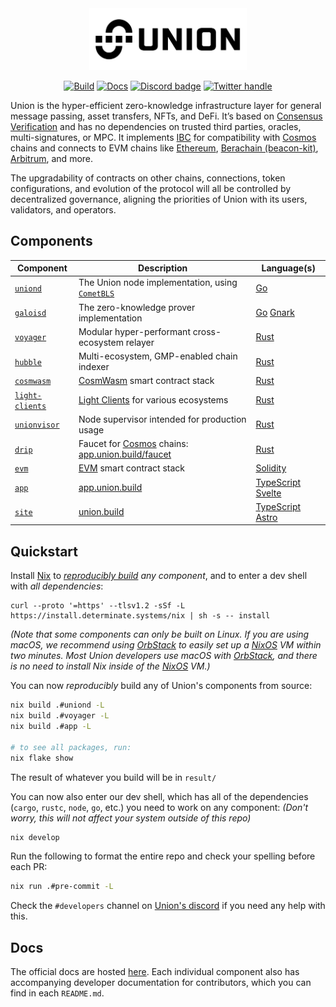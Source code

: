 <div align="center">
  <picture>
    <source media="(prefers-color-scheme: dark)" srcset="./.github/images/union-logo-white.svg">
    <source media="(prefers-color-scheme: light)" srcset="./.github/images/union-logo-black.svg">
    <img alt="Union"
         src="./.github/images/union-logo-black.svg"
         width="50%">
  </picture>

  [![Build](https://hercules-ci.com/api/v1/site/github/account/unionlabs/project/union/badge)](https://hercules-ci.com/github/unionlabs/union/status)
  [![Docs](https://img.shields.io/badge/docs-main-blue)][docs]
  [![Discord badge][]](https://discord.union.build)
  [![Twitter handle][]][Twitter badge]
</div>

Union is the hyper-efficient zero-knowledge infrastructure layer for general message passing, asset transfers, NFTs, and DeFi. It’s based on [Consensus Verification] and has no dependencies on trusted third parties, oracles, multi-signatures, or MPC. It implements [IBC] for compatibility with [Cosmos] chains and connects to EVM chains like [Ethereum], [Berachain (beacon-kit)](https://github.com/berachain/beacon-kit), [Arbitrum], and more.

The upgradability of contracts on other chains, connections, token configurations, and evolution of the protocol will all be controlled by decentralized governance, aligning the priorities of Union with its users, validators, and operators.

## Components

| Component                          | Description                                          | Language(s)           |
| ---------------------------------- | ---------------------------------------------------- | --------------------- |
| [`uniond`](./uniond)               | The Union node implementation, using [`CometBLS`]    | [Go]                  |
| [`galoisd`](./galoisd)             | The zero-knowledge prover implementation             | [Go] [Gnark]          |
| [`voyager`](./voyager)             | Modular hyper-performant cross-ecosystem relayer     | [Rust]                |
| [`hubble`](./hubble)               | Multi-ecosystem, GMP-enabled chain indexer           | [Rust]                |
| [`cosmwasm`](./cosmwasm)           | [CosmWasm] smart contract stack                      | [Rust]                |
| [`light-clients`](./light-clients) | [Light Clients] for various ecosystems               | [Rust]                |
| [`unionvisor`](./unionvisor)       | Node supervisor intended for production usage        | [Rust]                |
| [`drip`](./drip)                   | Faucet for [Cosmos] chains: [app.union.build/faucet] | [Rust]                |
| [`evm`](./evm)                     | [EVM] smart contract stack                           | [Solidity]            |
| [`app`](./app)                     | [app.union.build]                                    | [TypeScript] [Svelte] |
| [`site`](./site)                   | [union.build]                                        | [TypeScript] [Astro]  |

## Quickstart

Install [Nix] to _[reproducibly build](https://en.wikipedia.org/wiki/Reproducible_builds) any component_, and to enter a dev shell with _all dependencies_:
```
curl --proto '=https' --tlsv1.2 -sSf -L https://install.determinate.systems/nix | sh -s -- install
```
_(Note that some components can only be built on Linux. If you are using macOS, we recommend using [OrbStack] to easily set up a [NixOS] VM within two minutes. Most Union developers use macOS with [OrbStack], and there is no need to install Nix inside of the [NixOS] VM.)_

You can now _reproducibly_ build any of Union's components from source:

```sh
nix build .#uniond -L
nix build .#voyager -L
nix build .#app -L

# to see all packages, run:
nix flake show
```

The result of whatever you build will be in `result/`

You can now also enter our dev shell, which has all of the dependencies (`cargo`, `rustc`, `node`, `go`, etc.) you need to work on any component: 
_(Don't worry, this will not affect your system outside of this repo)_

```sh
nix develop
```

Run the following to format the entire repo and check your spelling before each PR:

```sh
nix run .#pre-commit -L
```

Check the `#developers` channel on [Union's discord](https://discord.union.build) if you need any help with this.

## Docs

The official docs are hosted [here][docs]. Each individual component also has accompanying developer documentation for contributors, which you can find in each `README.md`.

[docs]: https://docs.union.build "Official Union Docs"
[IBC]: https://github.com/cosmos/ibc "cosmos/ibc"
[Discord badge]: https://img.shields.io/discord/1158939416870522930?logo=discord
[Twitter handle]: https://img.shields.io/twitter/follow/union_build.svg?style=social&label=Follow
[Twitter badge]: https://twitter.com/intent/follow?screen_name=union_build
[CosmWasm]: https://cosmwasm.com/
[Arbitrum]: https://github.com/OffchainLabs/arbitrum
[Ethereum]: https://ethereum.org
[EVM]: https://ethereum.org/en/developers/docs/evm/
[Rust]: https://www.rust-lang.org/
[Solidity]: https://soliditylang.org/
[Go]: https://go.dev/
[TypeScript]: https://www.typescriptlang.org/
[Svelte]: https://svelte.dev
[Astro]: https://astro.build
[`CometBLS`]: https://github.com/unionlabs/cometbls
[Light Clients]: https://a16zcrypto.com/posts/article/an-introduction-to-light-clients/
[Gnark]: https://github.com/ConsenSys/gnark
[Nix]: https://zero-to-nix.com/
[NixOS]: https://nixos.org
[OrbStack]: https://orbstack.dev/
[Consensus Verification]: https://union.build/docs/concepts/consensus-verification/
[union.build]: https://union.build
[app.union.build]: https://app.union.build
[app.union.build/faucet]: https://app.union.build/faucet
[Cosmos]: https://cosmos.network
